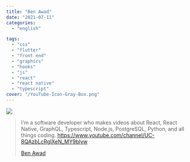 ```yaml
---
title: "Ben Awad"
date: "2021-07-11"
categories:
  - "english"

tags:
  - "css"
  - "flutter"
  - "front end"
  - "graphics"
  - "hooks"
  - "js"
  - "react"
  - "react native"
  - "typescript"
cover: "/YouTube-Icon-Gray-Box.png"
---
```


![](https://yt3.ggpht.com/ytc/AKedOLScd3qE7Blu2CtRbzkfBzbEwE3_bIpO-dRaQjTPTg=s176-c-k-c0x00ffffff-no-rj)

> I'm a software developer who makes videos about React, React Native, GraphQL, Typescript, Node.js, PostgreSQL, Python, and all things coding. https://www.youtube.com/channel/UC-8QAzbLcRglXeN_MY9blyw
>
> [Ben Awad](https://www.youtube.com/channel/UC-8QAzbLcRglXeN_MY9blyw)

